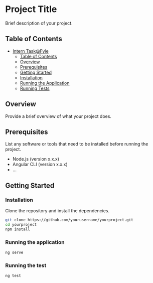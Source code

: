 # Project Title

Brief description of your project.

## Table of Contents

- [Intern Task@Fyle](#project-title)
  - [Table of Contents](#table-of-contents)
  - [Overview](#overview)
  - [Prerequisites](#prerequisites)
  - [Getting Started](#getting-started)
  - [Installation](#installation)
  - [Running the Application](#running-the-application)
  - [Running Tests](#running-tests)
## Overview

Provide a brief overview of what your project does.

## Prerequisites

List any software or tools that need to be installed before running the project.

- Node.js (version x.x.x)
- Angular CLI (version x.x.x)
- ...

## Getting Started

### Installation

Clone the repository and install the dependencies.

```bash
git clone https://github.com/yourusername/yourproject.git
cd yourproject
npm install
```
### Running the application

```bash
ng serve
```
### Running the test

```bash
ng test
```
